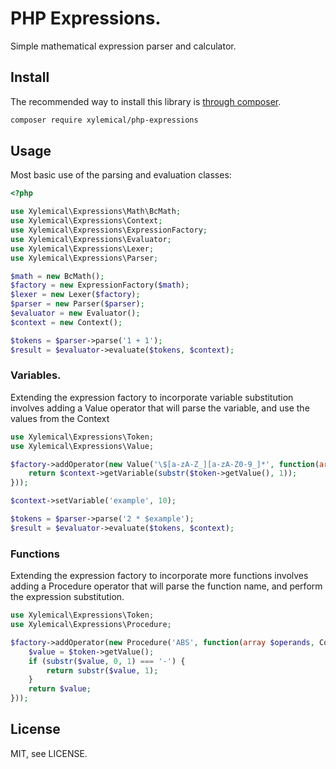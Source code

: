# PHP Expressions.

Simple mathematical expression parser and calculator.

## Install
The recommended way to install this library is [through composer](http://getcomposer.org).

```sh
composer require xylemical/php-expressions
```

## Usage

Most basic use of the parsing and evaluation classes:
```php
<?php

use Xylemical\Expressions\Math\BcMath;
use Xylemical\Expressions\Context;
use Xylemical\Expressions\ExpressionFactory;
use Xylemical\Expressions\Evaluator;
use Xylemical\Expressions\Lexer;
use Xylemical\Expressions\Parser;

$math = new BcMath();
$factory = new ExpressionFactory($math);
$lexer = new Lexer($factory);
$parser = new Parser($parser);
$evaluator = new Evaluator();
$context = new Context();

$tokens = $parser->parse('1 + 1');
$result = $evaluator->evaluate($tokens, $context);
```

### Variables.

Extending the expression factory to incorporate variable substitution involves adding a Value operator that will parse the variable, and use the values from the Context

```php
use Xylemical\Expressions\Token;
use Xylemical\Expressions\Value;

$factory->addOperator(new Value('\$[a-zA-Z_][a-zA-Z0-9_]*', function(array $operands, Context $context, Token $token) {
    return $context->getVariable(substr($token->getValue(), 1));
}));

$context->setVariable('example', 10);

$tokens = $parser->parse('2 * $example');
$result = $evaluator->evaluate($tokens, $context);
```

### Functions

Extending the expression factory to incorporate more functions involves adding a Procedure operator that will parse the function name, and perform the expression substitution.

```php
use Xylemical\Expressions\Token;
use Xylemical\Expressions\Procedure;

$factory->addOperator(new Procedure('ABS', function(array $operands, Context $context, Token $token) {
    $value = $token->getValue();
    if (substr($value, 0, 1) === '-') {
        return substr($value, 1);
    }
    return $value;
}));
```

## License

MIT, see LICENSE.